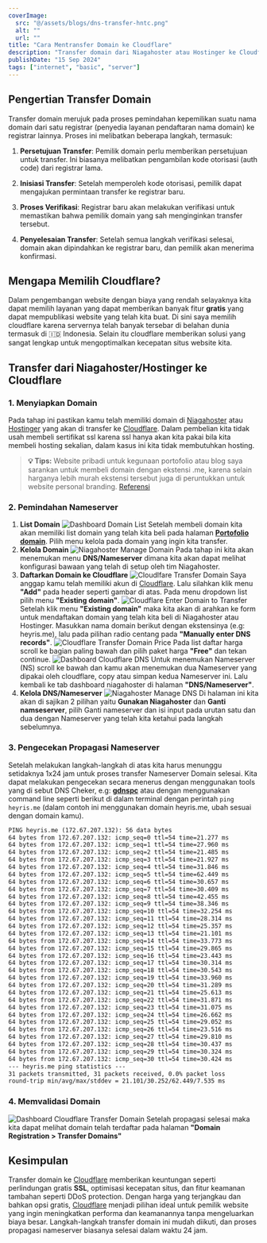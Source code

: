 ```yaml
---
coverImage:
  src: "@/assets/blogs/dns-transfer-hntc.png"
  alt: ""
  url: ""
title: "Cara Mentransfer Domain ke Cloudflare"
description: "Transfer domain dari Niagahoster atau Hostinger ke Cloudflare, bikin website dengan harga murah."
publishDate: "15 Sep 2024"
tags: ["internet", "basic", "server"]
---
```


## Pengertian Transfer Domain

Transfer domain merujuk pada proses pemindahan kepemilikan suatu nama domain dari satu registrar (penyedia layanan pendaftaran nama domain) ke registrar lainnya. Proses ini melibatkan beberapa langkah, termasuk:

1. **Persetujuan Transfer**: Pemilik domain perlu memberikan persetujuan untuk transfer. Ini biasanya melibatkan pengambilan kode otorisasi (auth code) dari registrar lama.

2. **Inisiasi Transfer**: Setelah memperoleh kode otorisasi, pemilik dapat mengajukan permintaan transfer ke registrar baru.

3. **Proses Verifikasi**: Registrar baru akan melakukan verifikasi untuk memastikan bahwa pemilik domain yang sah menginginkan transfer tersebut.

4. **Penyelesaian Transfer**: Setelah semua langkah verifikasi selesai, domain akan dipindahkan ke registrar baru, dan pemilik akan menerima konfirmasi.

## Mengapa Memilih Cloudflare?

Dalam pengembangan website dengan biaya yang rendah selayaknya kita dapat memilih layanan yang dapat memberikan banyak fitur **gratis** yang dapat mempublikasi website yang telah kita buat. Di sini saya memilih cloudflare karena servernya telah banyak tersebar di belahan dunia termasuk di 🇮🇩 Indonesia. Selain itu cloudflare memberikan solusi yang sangat lengkap untuk mengoptimalkan kecepatan situs website kita.

## Transfer dari Niagahoster/Hostinger ke Cloudflare

### 1. Menyiapkan Domain
Pada tahap ini pastikan kamu telah memiliki domain di [Niagahoster](https://niagahoster.co.id) atau [Hostinger](https://www.hostinger.co.id/) yang akan di transfer ke [Cloudflare](https://www.cloudflare.com). Dalam pembelian kita tidak usah membeli sertifikat ssl karena ssl hanya akan kita pakai bila kita membeli hosting sekalian, dalam kasus ini kita tidak membutuhkan hosting.
> **💡 Tips:** Website pribadi untuk kegunaan portofolio atau blog saya sarankan untuk membeli domain dengan ekstensi .me, karena selain harganya lebih murah ekstensi tersebut juga di peruntukkan untuk website personal branding. [Referensi](https://www.wix.com/encyclopedia/definition/me-domain#:~:text=me%20domains%20are%20used%20for,to%20personalize%20an%20online%20presence.)

### 2. Pemindahan Nameserver
1. **List Domain**
![Dashboard Domain List](@/assets/blogs/how-transfer-domain-to-cloudflare/dashboard-domain-list.png "Niagahoster Domain List")
Setelah membeli domain kita akan memiliki list domain yang telah kita beli pada halaman [**Portofolio domain**](https://hpanel.hostinger.com/domains). Pilih menu kelola pada domain yang ingin kita transfer.
2. **Kelola Domain**
![Niagahoster Manage Domain](@/assets/blogs/how-transfer-domain-to-cloudflare/dashboard-manage-domain.png "Niagahoster Manage Domain")
Pada tahap ini kita akan menemukan menu **DNS/Nameserver** dimana kita akan dapat melihat konfigurasi bawaan yang telah di setup oleh tim Niagahoster.
3. **Daftarkan Domain ke Cloudflare**
![Cloudlfare Transfer Domain](@/assets/blogs/how-transfer-domain-to-cloudflare/dashboard-cloudflare.png "Cloudlfare Transfer Domain")
Saya anggap kamu telah memiliki akun di [Cloudflare](https://www.cloudflare.com). Lalu silahkan klik menu **"Add"** pada header seperti gambar di atas. Pada menu dropdown list pilih menu **"Existing domain"**.
![Cloudflare Enter Domain to Transfer](@/assets/blogs/how-transfer-domain-to-cloudflare/dashboard-register-domain.png "Cloudflare Enter Domain to Transfer")
Setelah klik menu **"Existing domain"** maka kita akan di arahkan ke form untuk mendaftakan domain yang telah kita beli di Niagahoster atau Hostinger. Masukkan nama domain berikut dengan ekstensinya (e.g: heyris.me), lalu pada pilihan radio centang pada **"Manually enter DNS records"**.
![Cloudflare Transfer Domain Price](@/assets/blogs/how-transfer-domain-to-cloudflare/dashboard-price-transfer-domain.png "Cloudflare Transfer Domain Price")
Pada list daftar harga scroll ke bagian paling bawah dan pilih paket harga **"Free"** dan tekan continue.
![Dashboard Cloudflare DNS](@/assets/blogs/how-transfer-domain-to-cloudflare/dashboard-dns-cloudflare.png "Dashboard Cloudflare DNS")
Untuk menemukan Nameserver (NS) scroll ke bawah dan kamu akan menemukan dua Nameserver yang dipakai oleh cloudflare, copy atau simpan kedua Nameserver ini. Lalu kembali ke tab dashboard niagahoster di halaman **"DNS/Nameserver"**.
4. **Kelola DNS/Nameserver**
![Niagahoster Manage DNS](@/assets/blogs/how-transfer-domain-to-cloudflare/dashboard-manage-dns.png "Niagahoster Manage DNS")
Di halaman ini kita akan di sajikan 2 pilihan yaitu **Gunakan Niagahoster** dan **Ganti namseserver**, pilih Ganti nameserver dan isi input pada urutan satu dan dua dengan Nameserver yang telah kita ketahui pada langkah sebelumnya.
### 3. Pengecekan Propagasi Nameserver
Setelah melakukan langkah-langkah di atas kita harus menunggu setidaknya 1x24 jam untuk proses transfer Nameserver Domain selesai. Kita dapat melakukan pengecekan secara menerus dengan menggunakan tools yang di sebut DNS Cheker, e.g: [**gdnspc**](https://www.gdnspc.com/dns-propagation-checker/id.html) atau dengan menggunakan command line seperti berikut di dalam terminal dengan perintah `ping heyris.me` (dalam contoh ini menggunakan domain heyris.me, ubah sesuai dengan domain kamu).
```txt title="output.txt"
PING heyris.me (172.67.207.132): 56 data bytes
64 bytes from 172.67.207.132: icmp_seq=0 ttl=54 time=21.277 ms
64 bytes from 172.67.207.132: icmp_seq=1 ttl=54 time=27.960 ms
64 bytes from 172.67.207.132: icmp_seq=2 ttl=54 time=21.485 ms
64 bytes from 172.67.207.132: icmp_seq=3 ttl=54 time=21.927 ms
64 bytes from 172.67.207.132: icmp_seq=4 ttl=54 time=31.846 ms
64 bytes from 172.67.207.132: icmp_seq=5 ttl=54 time=62.449 ms
64 bytes from 172.67.207.132: icmp_seq=6 ttl=54 time=30.657 ms
64 bytes from 172.67.207.132: icmp_seq=7 ttl=54 time=30.409 ms
64 bytes from 172.67.207.132: icmp_seq=8 ttl=54 time=42.455 ms
64 bytes from 172.67.207.132: icmp_seq=9 ttl=54 time=38.346 ms
64 bytes from 172.67.207.132: icmp_seq=10 ttl=54 time=32.254 ms
64 bytes from 172.67.207.132: icmp_seq=11 ttl=54 time=28.314 ms
64 bytes from 172.67.207.132: icmp_seq=12 ttl=54 time=25.357 ms
64 bytes from 172.67.207.132: icmp_seq=13 ttl=54 time=21.101 ms
64 bytes from 172.67.207.132: icmp_seq=14 ttl=54 time=33.773 ms
64 bytes from 172.67.207.132: icmp_seq=15 ttl=54 time=29.865 ms
64 bytes from 172.67.207.132: icmp_seq=16 ttl=54 time=23.443 ms
64 bytes from 172.67.207.132: icmp_seq=17 ttl=54 time=30.314 ms
64 bytes from 172.67.207.132: icmp_seq=18 ttl=54 time=30.543 ms
64 bytes from 172.67.207.132: icmp_seq=19 ttl=54 time=33.960 ms
64 bytes from 172.67.207.132: icmp_seq=20 ttl=54 time=31.289 ms
64 bytes from 172.67.207.132: icmp_seq=21 ttl=54 time=25.613 ms
64 bytes from 172.67.207.132: icmp_seq=22 ttl=54 time=31.871 ms
64 bytes from 172.67.207.132: icmp_seq=23 ttl=54 time=31.075 ms
64 bytes from 172.67.207.132: icmp_seq=24 ttl=54 time=26.662 ms
64 bytes from 172.67.207.132: icmp_seq=25 ttl=54 time=29.052 ms
64 bytes from 172.67.207.132: icmp_seq=26 ttl=54 time=23.516 ms
64 bytes from 172.67.207.132: icmp_seq=27 ttl=54 time=29.810 ms
64 bytes from 172.67.207.132: icmp_seq=28 ttl=54 time=30.437 ms
64 bytes from 172.67.207.132: icmp_seq=29 ttl=54 time=30.324 ms
64 bytes from 172.67.207.132: icmp_seq=30 ttl=54 time=30.424 ms
--- heyris.me ping statistics ---
31 packets transmitted, 31 packets received, 0.0% packet loss
round-trip min/avg/max/stddev = 21.101/30.252/62.449/7.535 ms
```

### 4. Memvalidasi Domain
![Dashboard Cloudflare Transfer Domain](@/assets/blogs/how-transfer-domain-to-cloudflare/dashboard-cloudlfare-success-transfer.png "Dashboard Cloudflare Transfer Domain")
Setelah propagasi selesai maka kita dapat melihat domain telah terdaftar pada halaman **"Domain Registration > Transfer Domains"**

## Kesimpulan
Transfer domain ke [Cloudflare](https://www.cloudflare.com) memberikan keuntungan seperti perlindungan gratis **SSL**, optimisasi kecepatan situs, dan fitur keamanan tambahan seperti DDoS protection. Dengan harga yang terjangkau dan bahkan opsi gratis, [Cloudflare](https://www.cloudflare.com) menjadi pilihan ideal untuk pemilik website yang ingin meningkatkan performa dan keamanannya tanpa mengeluarkan biaya besar. Langkah-langkah transfer domain ini mudah diikuti, dan proses propagasi nameserver biasanya selesai dalam waktu 24 jam.
